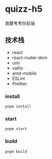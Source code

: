 # quizz-h5

我要考考你前端

## 技术栈

- react
- react-router-dom
- umi
- valtio
- antd-mobile
- ESLint
- Prettier

### install

```
pnpm install
```

### start

```
pnpm start
```

### build

```
pnpm build
```
